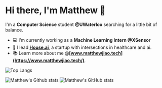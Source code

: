 
# Hi there, I'm Matthew 👋

I'm a **Computer Science** student **@UWaterloo** searching for a little bit of balance.


- 💻 I’m currently working as a **Machine Learning Intern @XSensor**
- 🚀 I lead **[House.ai](https://houseai.tech/)**, a startup with intersections in healthcare and ai.
- 📚 Learn more about me @**[www.matthewjiao.tech](https://www.matthewjiao.tech/)**.



![Top Langs](https://github-readme-stats.vercel.app/api/top-langs/?username=MatthewJiao&layout=compact&theme=dark&hide_border=true)

![Matthew's Github stats](https://github-readme-stats.vercel.app/api?username=MatthewJiao&show_icons=true&hide_border=true&theme=dark)
![Matthew's GitHub stats](https://github-readme-stats.vercel.app/api?username=MatthewJiao&show_icons=true&theme=radical)

